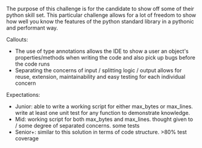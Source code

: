 
The purpose of this challenge is for the candidate to show off some of their python skill set. 
This particular challenge allows for a lot of freedom to show how well you know the features of the python standard library in a pythonic and performant way.

Callouts:
- The use of type annotations allows the IDE to show a user an object's properties/methods when writing the code and also pick up bugs before the code runs
- Separating the concerns of input / splitting logic / output allows for reuse, extension, maintainability and easy testing for each individual concern

Expectations:
- Junior: able to write a working script for either max_bytes or max_lines. write at least one unit test for any function to demonstrate knowledge.
- Mid: working script for both max_bytes and max_lines. thought given to / some degree of separated concerns. some tests 
- Senior+: similar to this solution in terms of code structure. >80% test coverage

